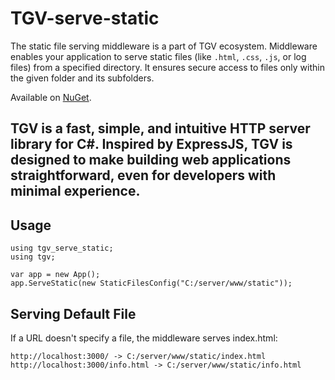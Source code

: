 # TGV-serve-static

The static file serving middleware is a part of TGV ecosystem. 
Middleware enables your application to serve static files
 (like `.html`, `.css`, `.js`, or log files) from a specified directory. 
It ensures secure access to files only within the given folder and its subfolders. 

Available on [NuGet](https://www.nuget.org/packages/tgv-serve-static/).

TGV is a fast, simple, and intuitive HTTP server library for C#. Inspired by ExpressJS, 
TGV is designed to make building web applications straightforward, 
even for developers with minimal experience. 
---

## **Usage**

```
using tgv_serve_static;
using tgv;

var app = new App();
app.ServeStatic(new StaticFilesConfig("C:/server/www/static"));
```

## Serving Default File
If a URL doesn't specify a file, the middleware serves index.html:

```
http://localhost:3000/ -> C:/server/www/static/index.html
http://localhost:3000/info.html -> C:/server/www/static/info.html
```
